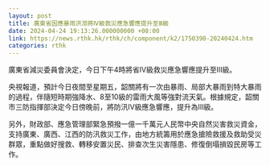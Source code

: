 ```yaml
---
layout: post
title: 廣東省因應暴雨洪澇將Ⅳ級救災應急響應提升至Ⅲ級
date: 2024-04-24 19:13:26.000000000 +08:00
link: https://news.rthk.hk/rthk/ch/component/k2/1750390-20240424.htm
categories: rthk
---
```


廣東省減災委員會決定，今日下午4時將省Ⅳ級救災應急響應提升至Ⅲ級。

央視報道，預計今日夜間至星期五，韶關將有一次由暴雨、局部大暴雨到特大暴雨的過程，伴隨短時期強降水、8至10級的雷雨大風等強對流天氣。根據規定，韶關市三防指揮部決定今日傍晚前，將防汛Ⅳ級應急響應，提升為Ⅲ級。

另外，財政部、應急管理部緊急預撥一億一千萬元人民幣中央自然災害救災資金，支持廣東、廣西、江西的防汛救災工作，由地方統籌用於應急搶險救援及救助受災群眾，重點做好搜救、轉移安置災民、排查次生災害隱患、修復倒塌損毀民房等工作。
